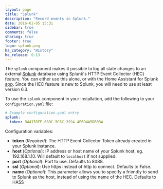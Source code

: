 ```yaml
---
layout: page
title: "Splunk"
description: "Record events in Splunk."
date: 2016-02-05 15:31
sidebar: true
comments: false
sharing: true
footer: true
logo: splunk.png
ha_category: "History"
ha_release: 0.13
---
```


The `splunk` component makes it possible to log all state changes to an external [Splunk](http://splunk.com/) database using Splunk's HTTP Event Collector (HEC) feature. You can either use this alone, or with the Home Assistant for Splunk [app](https://github.com/miniconfig/splunk-homeassistant). Since the HEC feature is new to Splunk, you will need to use at least version 6.3.

To use the `splunk` component in your installation, add the following to your `configuration.yaml` file:

```yaml
# Example configuration.yaml entry
splunk:
  token: B4415DFF-683C-5C6C-3994-4F6D4A5DB03A
```

Configuration variables:

- **token** (*Required*): The HTTP Event Collector Token already created in your Splunk instance.
- **host** (*Optional*): IP address or host name of your Splunk host, eg. 192.168.1.10. Will default to `localhost` if not supplied.
- **port** (*Optional*): Port to use. Defaults to 8088.
- **ssl** (*Optional*): Use https instead of http to connect. Defaults to False.
- **name** (*Optional*): This parameter allows you to specify a friendly to send to Splunk as the host, instead of using the name of the HEC. Defaults to HASS
